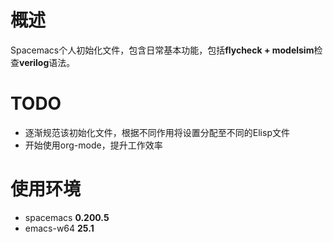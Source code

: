 # 概述
Spacemacs个人初始化文件，包含日常基本功能，包括**flycheck + modelsim**检查**verilog**语法。

# TODO
+ 逐渐规范该初始化文件，根据不同作用将设置分配至不同的Elisp文件
+ 开始使用org-mode，提升工作效率

# 使用环境
+ spacemacs **0.200.5**
+ emacs-w64 **25.1**
